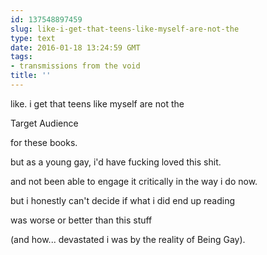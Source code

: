 ```yaml
---
id: 137548897459
slug: like-i-get-that-teens-like-myself-are-not-the
type: text
date: 2016-01-18 13:24:59 GMT
tags:
- transmissions from the void
title: ''
---
```


like. i get that teens like myself are not the

Target Audience

for these books.

but as a young gay, i'd have fucking loved this shit.

and not been able to engage it critically in the way i do now.

but i honestly can't decide if what i did end up reading

was worse or better than this stuff

(and how... devastated i was by the reality of Being Gay).